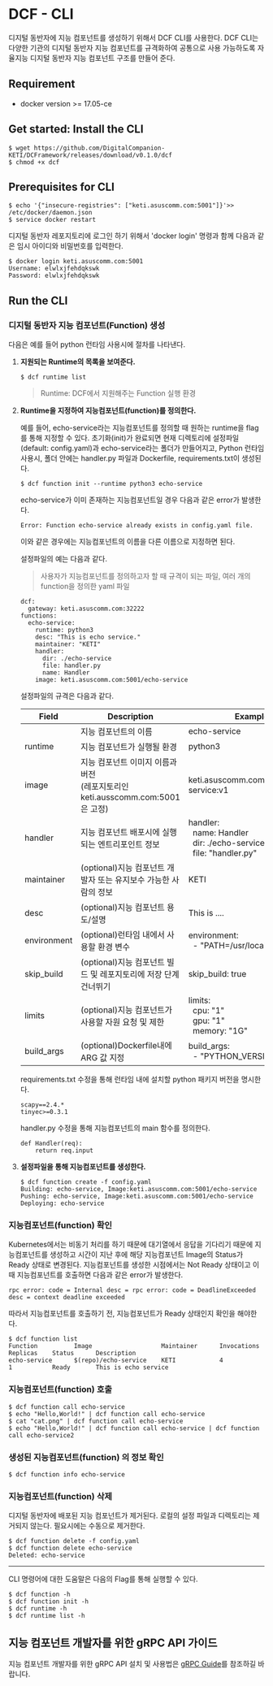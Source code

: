 # DCF - CLI 

디지털 동반자에 지능 컴포넌트를 생성하기 위해서 DCF CLI를 사용한다. DCF CLI는 다양한 기관의 디지털 동반자  지능 컴포넌트를 규격화하여 공통으로 사용 가능하도록 자율지능 디지털 동반자 지능 컴포넌트 구조를 만들어 준다. 

## Requirement

- docker version >= 17.05-ce

## Get started: Install the CLI 

```
$ wget https://github.com/DigitalCompanion-KETI/DCFramework/releases/download/v0.1.0/dcf
$ chmod +x dcf
```

## Prerequisites for CLI

```
$ echo '{"insecure-registries": ["keti.asuscomm.com:5001"]}'>> /etc/docker/daemon.json
$ service docker restart
```

디지털 동반자 레포지토리에 로그인 하기 위해서 'docker login' 명령과 함께 다음과 같은 임시 아이디와 비밀번호를 입력한다.

```
$ docker login keti.asuscomm.com:5001
Username: elwlxjfehdqkswk
Password: elwlxjfehdqkswk
```

## Run the CLI 

### 디지털 동반자 지능 컴포넌트(Function) 생성 

다음은 예를 들어 python 런타임 사용시에 절차를 나타낸다.

1. __지원되는 Runtime의 목록을 보여준다.__ 
  
    ```
    $ dcf runtime list
    ```
	> Runtime: DCF에서 지원해주는 Function 실행 환경
	
2. __Runtime을 지정하여 지능컴포넌트(function)를 정의한다.__ 

    예를 들어, echo-service라는 지능컴포넌트를 정의할 때 원하는 runtime을 flag를 통해 지정할 수 있다. 초기화(init)가 완료되면 현재 디렉토리에 설정파일(default: config.yaml)과 echo-service라는 폴더가 만들어지고, Python 런타임 사용시, 폴더 안에는 handler.py 파일과 Dockerfile, requirements.txt이 생성된다.

    ```
    $ dcf function init --runtime python3 echo-service
    ```
    
    echo-service가 이미 존재하는 지능컴포넌트일 경우 다음과 같은 error가 발생한다.
    
    ```
    Error: Function echo-service already exists in config.yaml file.
    ```
    
    이와 같은 경우에는 지능컴포넌트의 이름을 다른 이름으로 지정하면 된다. 
    
    설정파일의 예는 다음과 같다. 
    
    > 사용자가 지능컴포넌트를 정의하고자 할 때 규격이 되는 파일, 여러 개의 function을 정의한 yaml 파일
    
    ```
    dcf:
      gateway: keti.asuscomm.com:32222    
    functions:
      echo-service:
        runtime: python3
        desc: "This is echo service."
        maintainer: "KETI"
        handler:
          dir: ./echo-service
          file: handler.py
          name: Handler
        image: keti.asuscomm.com:5001/echo-service
    ```
    
    설정파일의 규격은 다음과 같다.
    
    | Field  | Description | Example | 
    |------------- |-------------|-------------| 
    |  | 지능 컴포넌트의 이름| echo-service|
    |runtime|지능 컴포넌트가 실행될 환경|python3|
    |image|지능 컴포넌트 이미지 이름과 버전<br>(레포지토리인 keti.ausscomm.com:5001은 고정)|keti.asuscomm.com:5001/echo-service:v1|
    |handler|지능 컴포넌트 배포시에 실행되는 엔트리포인트 정보|handler:<br>&nbsp; name: Handler<br>&nbsp; dir: ./echo-service<br>&nbsp; file: "handler.py"|
    |maintainer|(optional)지능 컴포넌트 개발자 또는 유지보수 가능한 사람의 정보|KETI|
    |desc|(optional)지능 컴포넌트 용도/설명|This is ....|
    |environment|(optional)런타임 내에서 사용할 환경 변수|environment:<br>&nbsp; - "PATH=/usr/local/bin"|
    |skip_build|(optional)지능 컴포넌트 빌드 및 레포지토리에 저장 단계 건너뛰기| skip_build: true|
    |limits|(optional)지능 컴포넌트가 사용할 자원 요청 및 제한| limits:<br>&nbsp; cpu: "1"<br>&nbsp; gpu: "1"<br>&nbsp; memory: "1G"|
    |build_args|(optional)Dockerfile내에 ARG 값 지정|build_args:<br>&nbsp; - "PYTHON_VERSION=3.7"|
    
	requirements.txt 수정을 통해 런타임 내에 설치할 python 패키지 버전을 명시한다. 
	```
	scapy==2.4.*
	tinyec>=0.3.1
	```
	handler.py 수정을 통해 지능컴포넌트의 main 함수를 정의한다.
	```
	def Handler(req):
	    return req.input
	```

3. __설정파일을 통해 지능컴포넌트를 생성한다.__
  
    ```
    $ dcf function create -f config.yaml
    Building: echo-service, Image:keti.asuscomm.com:5001/echo-service
    Pushing: echo-service, Image:keti.asuscomm.com:5001/echo-service
    Deploying: echo-service
    ``` 
    
### 지능컴포넌트(function) 확인 
  
Kubernetes에서는 비동기 처리를 하기 때문에 대기열에서 응답을 기다리기 때문에 지능컴포넌트를 생성하고 시간이 지난 후에 해당 지능컴포넌트 Image의 Status가 Ready 상태로 변경된다. 지능컴포넌트를 생성한 시점에서는 Not Ready 상태이고 이 때 지능컴포넌트를 호출하면 다음과 같은 error가 발생한다.

  ```
  rpc error: code = Internal desc = rpc error: code = DeadlineExceeded desc = context deadline exceeded
  ```

따라서 지능컴포넌트를 호출하기 전, 지능컴포넌트가 Ready 상태인지 확인을 해야한다.

  ```
  $ dcf function list
  Function       	Image               	Maintainer     	Invocations	Replicas  	Status    	Description
  echo-service   	$(repo)/echo-service	KETI           	4         	1         	Ready     	This is echo service    
  ``` 

### 지능컴포넌트(function) 호출 

  ```
  $ dcf function call echo-service 
  $ echo "Hello,World!" | dcf function call echo-service
  $ cat "cat.png" | dcf function call echo-service
  $ echo "Hello,World!" | dcf function call echo-service | dcf function call echo-service2
  ```  

### 생성된 지능컴포넌트(function) 의 정보 확인

  ```
  $ dcf function info echo-service
  ```

### 지능컴포넌트(function) 삭제
디지털 동반자에 배포된 지능 컴포넌트가 제거된다. 로컬의 설정 파일과 디렉토리는 제거되지 않는다. 필요시에는 수동으로 제거한다.

  ```
  $ dcf function delete -f config.yaml 
  $ dcf function delete echo-service
  Deleted: echo-service
  ```
  
  ---
  
CLI 명령어에 대한 도움말은 다음의 Flag를 통해 실행할 수 있다. 

```
$ dcf function -h 
$ dcf function init -h 
$ dcf runtime -h 
$ dcf runtime list -h 
```

## 지능 컴포넌트 개발자를 위한 gRPC API 가이드
지능 컴포넌트 개발자를 위한 gRPC API 설치 및 사용법은 [gRPC Guide](https://github.com/DigitalCompanion-KETI/DCFramework/blob/master/grpc-guide.md)를 참조하길 바랍니다.
